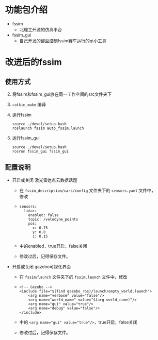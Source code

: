 # 功能包介绍
- fssim
  - 北理工开源的仿真平台
- fssim_gui
  - 自己开发的键盘控制fssim赛车运行的qt小工具



# 改进后的fssim
## 使用方式

2. 将fssim和fssim_gui放在同一工作空间的src文件夹下

3. `catkin_make` 编译

4. 运行fssim

   ```
   source ./devel/setup.bash
   roslaunch fssim auto_fssim.launch
   ```

5. 运行fssim_gui

   ```
   source ./devel/setup.bash
   rosrun fssim_gui fssim_gui
   ```



## 配置说明

- 开启或关闭 激光雷达点云数据话题

  - 在 `fssim_description/cars/config` 文件夹下的 `sensors.yaml` 文件中，修改

  - ```
    sensors:
      lidar:
        enabled: false
        topic: /velodyne_points
        pos:
          x: 0.75
          y: 0.0
          z: 0.15
    ```

  - 中的enabled，true开启，false关闭
  
  - 修改过后，记得保存文件。
  
- 开启或关闭 gazebo可视化界面

  - 在 `fssim/launch` 文件夹下的 `fssim.launch` 文件中，修改

  - ```
    <!-- Gazebo -->
    <include file="$(find gazebo_ros)/launch/empty_world.launch">
        <arg name="verbose" value="false"/>
        <arg name="world_name" value="$(arg world_name)"/>
        <arg name="gui" value="true"/>
        <arg name="debug" value="false"/>
    </include>
    ```

  - 中的 `<arg name="gui" value="true"/>`，true开启，false关闭

  - 修改过后，记得保存文件。



